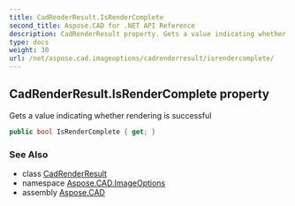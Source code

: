 ```yaml
---
title: CadRenderResult.IsRenderComplete
second_title: Aspose.CAD for .NET API Reference
description: CadRenderResult property. Gets a value indicating whether rendering is successful
type: docs
weight: 30
url: /net/aspose.cad.imageoptions/cadrenderresult/isrendercomplete/
---
```

## CadRenderResult.IsRenderComplete property

Gets a value indicating whether rendering is successful

```csharp
public bool IsRenderComplete { get; }
```

### See Also

* class [CadRenderResult](../)
* namespace [Aspose.CAD.ImageOptions](../../../aspose.cad.imageoptions/)
* assembly [Aspose.CAD](../../../)


